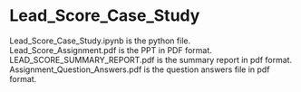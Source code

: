 # Lead_Score_Case_Study
Lead_Score_Case_Study.ipynb is the python file.
Lead_Score_Assignment.pdf is the PPT in PDF format.
LEAD_SCORE_SUMMARY_REPORT.pdf is the summary report in pdf format.
Assignment_Question_Answers.pdf is the question answers file in pdf format.

